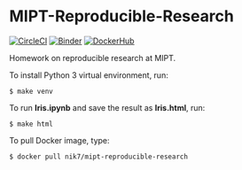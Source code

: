 # MIPT-Reproducible-Research

[![CircleCI](https://circleci.com/gh/nikolai-semenov/MIPT-Reproducible-Research/tree/master.svg?style=svg)](https://circleci.com/gh/nikolai-semenov/MIPT-Reproducible-Research/tree/master)
[![Binder](https://mybinder.org/badge_logo.svg)](https://mybinder.org/v2/gh/nikolai-semenov/MIPT-Reproducible-Research/master?filepath=Iris.ipynb)
[![DockerHub](https://images.microbadger.com/badges/version/nik7/mipt-reproducible-research.svg)](https://microbadger.com/images/nik7/mipt-reproducible-research "Get your own version badge on microbadger.com")

Homework on reproducible research at MIPT.

To install Python 3 virtual environment, run:

```
$ make venv
```

To run __Iris.ipynb__ and save the result as __Iris.html__, run:

```
$ make html
```

To pull Docker image, type:

```
$ docker pull nik7/mipt-reproducible-research
```
